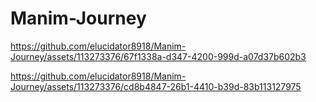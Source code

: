 # Manim-Journey

https://github.com/elucidator8918/Manim-Journey/assets/113273376/67f1338a-d347-4200-999d-a07d37b602b3

https://github.com/elucidator8918/Manim-Journey/assets/113273376/cd8b4847-26b1-4410-b39d-83b113127975
